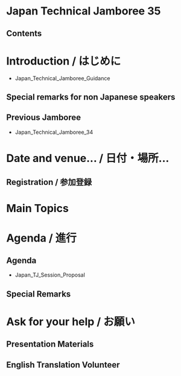 # Japan Technical Jamboree 35
## Contents
# Introduction / はじめに
* Japan_Technical_Jamboree_Guidance
## Special remarks for non Japanese speakers
## Previous Jamboree
* Japan_Technical_Jamboree_34
# Date and venue... / 日付・場所...
## Registration / 参加登録
# Main Topics
# Agenda / 進行
## Agenda
* Japan_TJ_Session_Proposal
## Special Remarks
# Ask for your help / お願い
## Presentation Materials
## English Translation Volunteer
